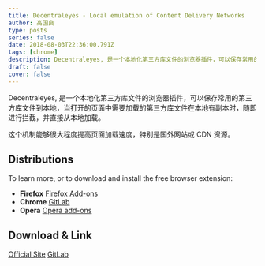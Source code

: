 ```yaml
---
title: Decentraleyes - Local emulation of Content Delivery Networks
author: 高国良
type: posts
series: false
date: 2018-08-03T22:36:00.791Z
tags: [chrome]
description: Decentraleyes, 是一个本地化第三方库文件的浏览器插件，可以保存常用的第三方库文件到本地，当打开的页面中需要加载的第三方库文件在本地有副本时，随即进行拦截，并直接从本地加载。
draft: false 
cover: false
---
```


Decentraleyes, 是一个本地化第三方库文件的浏览器插件，可以保存常用的第三方库文件到本地，当打开的页面中需要加载的第三方库文件在本地有副本时，随即进行拦截，并直接从本地加载。

这个机制能够很大程度提高页面加载速度，特别是国外网站或 CDN 资源。

## Distributions

To learn more, or to download and install the free browser extension:

- **Firefox** [Firefox Add-ons](https://addons.mozilla.org/zh-CN/firefox/addon/decentraleyes/)
- **Chrome** [GitLab](https://git.synz.io/Synzvato/decentraleyes/tags/v2.0.6)
- **Opera** [Opera add-ons](https://addons.opera.com/zh-cn/extensions/details/decentraleyes/)

## Download & Link

[Official Site](https://decentraleyes.org/)  [GitLab](https://git.synz.io/Synzvato/decentraleyes)